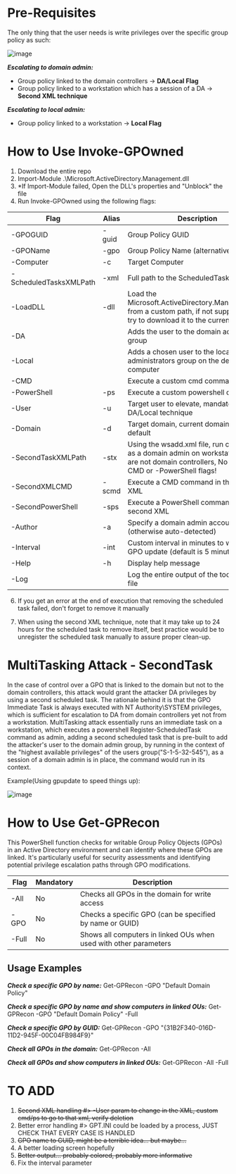 # Pre-Requisites

The only thing that the user needs is write privileges over the specific group policy as such:

![image](https://github.com/user-attachments/assets/2d79536e-45c5-4de6-91ed-b3046e677eeb)


*****Escalating to domain admin:*****

* Group policy linked to the domain controllers &rarr; **DA/Local Flag**
* Group policy linked to a workstation which has a session of a DA &rarr; **Second XML technique**

*****Escalating to local admin:*****

* Group policy linked to a workstation &rarr; **Local Flag**

# How to Use Invoke-GPOwned

1. Download the entire repo
2. Import-Module .\Microsoft.ActiveDirectory.Management.dll
3. *If Import-Module failed, Open the DLL's properties and "Unblock" the file 
4. Run Invoke-GPOwned using the following flags:

| Flag | Alias | Description |
|------|-------|-------------|
| -GPOGUID | -guid | Group Policy GUID |
| -GPOName | -gpo | Group Policy Name (alternative to GUID) |
| -Computer | -c | Target Computer |
| -ScheduledTasksXMLPath | -xml | Full path to the ScheduledTasks xml file |
| -LoadDLL | -dll | Load the Microsoft.ActiveDirectory.Management.dll from a custom path, if not supplied it will try to download it to the current directory |
| -DA | | Adds the user to the domain admins group |
| -Local | | Adds a chosen user to the local administrators group on the defined computer |
| -CMD | | Execute a custom cmd command |
| -PowerShell | -ps | Execute a custom powershell command |
| -User | -u | Target user to elevate, mandatory for DA/Local technique |
| -Domain | -d | Target domain, current domain is used by default |
| -SecondTaskXMLPath | -stx | Using the wsadd.xml file, run commands as a domain admin on workstations that are not domain controllers, No need for -CMD or -PowerShell flags! |
| -SecondXMLCMD | -scmd | Execute a CMD command in the second XML |
| -SecondPowerShell | -sps | Execute a PowerShell command in the second XML |
| -Author | -a | Specify a domain admin account to use (otherwise auto-detected) |
| -Interval | -int | Custom interval in minutes to wait for GPO update (default is 5 minutes) |
| -Help | -h | Display help message |
| -Log | | Log the entire output of the tool to a text file |

 6. If you get an error at the end of execution that removing the scheduled task failed, don't forget to remove it manually

 7. When using the second XML technique, note that it may take up to 24 hours for the scheduled task to remove itself, best practice would be to unregister the scheduled task manually to assure proper clean-up.  


# MultiTasking Attack - SecondTask

In the case of control over a GPO that is linked to the domain but not to the domain controllers, this attack would grant the attacker DA privileges by using a second scheduled task.
The rationale behind it is that the GPO Immediate Task is always executed with NT Authority\SYSTEM privileges, which is sufficient for escalation to DA from domain controllers yet not from a workstation.
MultiTasking attack essentially runs an immediate task on a workstation, which executes a powershell Register-ScheduledTask command as admin, adding a second scheduled task that is pre-built to add the attacker's
user to the domain admin group, by running in the context of the "highest available privileges" of the users group("S-1-5-32-545"), as a session of a domain admin is in place, the command would run in its context. 





Example(Using gpupdate to speed things up):

![image](https://github.com/user-attachments/assets/4f4b99be-3a82-4926-a72f-18d2aec42fc7)


# How to Use Get-GPRecon

This PowerShell function checks for writable Group Policy Objects (GPOs) in an Active Directory environment and can identify where these GPOs are linked. It's particularly useful for security assessments and identifying potential privilege escalation paths through GPO modifications.

| Flag | Mandatory | Description |
|------|-----------|-------------|
| -All | No | Checks all GPOs in the domain for write access |
| -GPO | No | Checks a specific GPO (can be specified by name or GUID) |
| -Full | No | Shows all computers in linked OUs when used with other parameters |

## Usage Examples

*****Check a specific GPO by name:*****
Get-GPRecon -GPO "Default Domain Policy"

*****Check a specific GPO by name and show computers in linked OUs:*****
Get-GPRecon -GPO "Default Domain Policy" -Full

*****Check a specific GPO by GUID:*****
Get-GPRecon -GPO "{31B2F340-016D-11D2-945F-00C04FB984F9}"

*****Check all GPOs in the domain:*****
Get-GPRecon -All

*****Check all GPOs and show computers in linked OUs:*****
Get-GPRecon -All -Full

# TO ADD

1. ~~Second XML handling #> -User param to change in the XML, custom cmd/ps to go to that xml, verify deletion~~
2. Better error handling #> GPT.INI could be loaded by a process, JUST CHECK THAT EVERY CASE IS HANDLED
3. ~~GPO name to GUID, might be a terrible idea... but maybe...~~
4. A better loading screen hopefully
5. ~~Better output... probably colored, probably more informative~~
6. Fix the interval parameter
